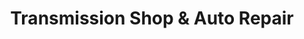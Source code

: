 ---
title: "Transmission Shop & Auto Repair"
url: /golden-valley/transmission-shop-and-auto-repair/
shop: car repair
---